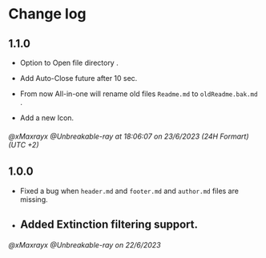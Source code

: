 # Change log

## 1.1.0

 



- Option to Open file directory .

- Add Auto-Close future after 10 sec.

- From now All-in-one will rename old files  `Readme.md` to `oldReadme.bak.md` .

- Add a new Icon.

###### @xMaxrayx @Unbreakable-ray   at 18:06:07  on 23/6/2023   (24H Formart)  (UTC +2)





## 1.0.0


  - Fixed a bug when `header.md` and `footer.md` and `author.md` files are missing.
  - Added Extinction filtering support.
    -

###### @xMaxrayx @Unbreakable-ray     on 22/6/2023  
